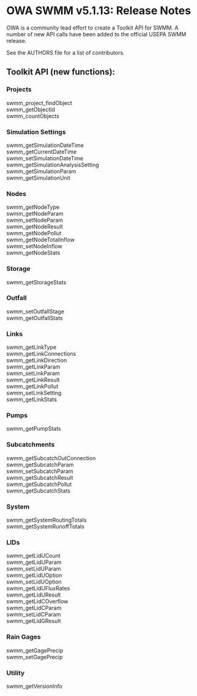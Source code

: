 # OWA SWMM v5.1.13: Release Notes

OWA is a community lead effort to create a Toolkit API for SWMM. A number of new
API calls have been added to the official USEPA SWMM release.

See the AUTHORS file for a list of contributors.

## Toolkit API (new functions):

### Projects
swmm_project_findObject  
swmm_getObjectId  
swmm_countObjects  

### Simulation Settings
swmm_getSimulationDateTime  
swmm_getCurrentDateTime  
swmm_setSimulationDateTime  
swmm_getSimulationAnalysisSetting  
swmm_getSimulationParam  
swmm_getSimulationUnit  

### Nodes
swmm_getNodeType  
swmm_getNodeParam  
swmm_setNodeParam  
swmm_getNodeResult  
swmm_getNodePollut  
swmm_getNodeTotalInflow  
swmm_setNodeInflow  
swmm_getNodeStats  

### Storage
swmm_getStorageStats  

### Outfall
swmm_setOutfallStage  
swmm_getOutfallStats  

### Links
swmm_getLinkType  
swmm_getLinkConnections  
swmm_getLinkDirection  
swmm_getLinkParam  
swmm_setLinkParam  
swmm_getLinkResult  
swmm_getLinkPollut  
swmm_setLinkSetting  
swmm_getLinkStats  

### Pumps
swmm_getPumpStats  

### Subcatchments
swmm_getSubcatchOutConnection  
swmm_getSubcatchParam  
swmm_setSubcatchParam  
swmm_getSubcatchResult  
swmm_getSubcatchPollut  
swmm_getSubcatchStats  

### System
swmm_getSystemRoutingTotals  
swmm_getSystemRunoffTotals  

### LIDs
swmm_getLidUCount  
swmm_getLidUParam  
swmm_setLidUParam  
swmm_getLidUOption  
swmm_setLidUOption  
swmm_getLidUFluxRates  
swmm_getLidUResult  
swmm_getLidCOverflow  
swmm_getLidCParam  
swmm_setLidCParam  
swmm_getLidGResult  

### Rain Gages
swmm_getGagePrecip  
swmm_setGagePrecip  

### Utility
swmm_getVersionInfo  
